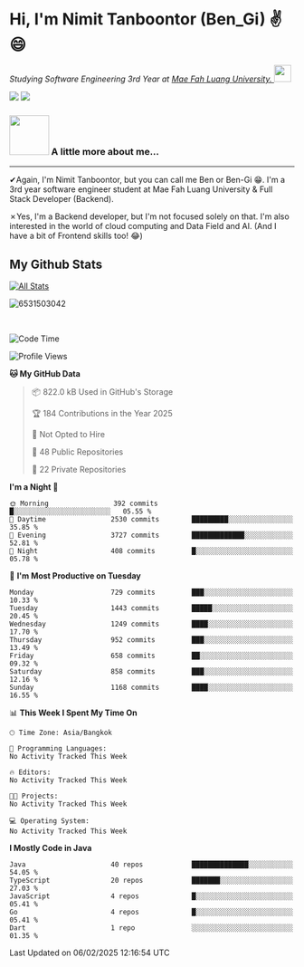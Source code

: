 # Hi, I'm Nimit Tanboontor (Ben_Gi) ✌😄
<p><em>Studying Software Engineering 3rd Year at <a href="https://en.mfu.ac.th/home.html"> Mae Fah Luang University.
</a><img src="https://media.giphy.com/media/WUlplcMpOCEmTGBtBW/giphy.gif" width="30"> </em></p>


[![](https://img.shields.io/badge/linkedin-%230077B5.svg?style=for-the-badge&logo=linkedin)]([https://www.linkedin.com/in/thanaphoom-babparn/](https://www.linkedin.com/in/nimit-tanbooutor-798139246/))
[![](https://img.shields.io/badge/Medium-12100E?style=for-the-badge&logo=medium&logoColor=white)](https://medium.com/@nimittanbooutor)

### <img src="https://media.giphy.com/media/VgCDAzcKvsR6OM0uWg/giphy.gif" width="70"> A little more about me...  

<hr> <!-- Horizontal line -->

&#10004;Again, I'm Nimit Tanboontor, but you can call me Ben or Ben-Gi 😁. I'm a 3rd year software engineer student at Mae Fah Luang University & Full Stack Developer (Backend).

&#10007;Yes, I'm a Backend developer, but I'm not focused solely on that. I'm also interested in the world of cloud computing and Data Field and AI. (And I have a bit of Frontend skills too! 😂)


## My Github Stats

[![All Stats](https://github-readme-stats.vercel.app/api?username=6531503042&show_icons=true&theme=algolia)](https://github.com/6531503042)

<p><img align="center" src="https://github-readme-streak-stats.herokuapp.com/?user=6531503042&" alt="6531503042" /></p>

<br />


<!--START_SECTION:waka-->
![Code Time](http://img.shields.io/badge/Code%20Time-258%20hrs%2029%20mins-blue)

![Profile Views](http://img.shields.io/badge/Profile%20Views-2-blue)

**🐱 My GitHub Data** 

> 📦 822.0 kB Used in GitHub's Storage 
 > 
> 🏆 184 Contributions in the Year 2025
 > 
> 🚫 Not Opted to Hire
 > 
> 📜 48 Public Repositories 
 > 
> 🔑 22 Private Repositories 
 > 
**I'm a Night 🦉** 

```text
🌞 Morning                392 commits         █░░░░░░░░░░░░░░░░░░░░░░░░   05.55 % 
🌆 Daytime                2530 commits        █████████░░░░░░░░░░░░░░░░   35.85 % 
🌃 Evening                3727 commits        █████████████░░░░░░░░░░░░   52.81 % 
🌙 Night                  408 commits         █░░░░░░░░░░░░░░░░░░░░░░░░   05.78 % 
```
📅 **I'm Most Productive on Tuesday** 

```text
Monday                   729 commits         ███░░░░░░░░░░░░░░░░░░░░░░   10.33 % 
Tuesday                  1443 commits        █████░░░░░░░░░░░░░░░░░░░░   20.45 % 
Wednesday                1249 commits        ████░░░░░░░░░░░░░░░░░░░░░   17.70 % 
Thursday                 952 commits         ███░░░░░░░░░░░░░░░░░░░░░░   13.49 % 
Friday                   658 commits         ██░░░░░░░░░░░░░░░░░░░░░░░   09.32 % 
Saturday                 858 commits         ███░░░░░░░░░░░░░░░░░░░░░░   12.16 % 
Sunday                   1168 commits        ████░░░░░░░░░░░░░░░░░░░░░   16.55 % 
```


📊 **This Week I Spent My Time On** 

```text
🕑︎ Time Zone: Asia/Bangkok

💬 Programming Languages: 
No Activity Tracked This Week

🔥 Editors: 
No Activity Tracked This Week

🐱‍💻 Projects: 
No Activity Tracked This Week

💻 Operating System: 
No Activity Tracked This Week
```

**I Mostly Code in Java** 

```text
Java                     40 repos            ██████████████░░░░░░░░░░░   54.05 % 
TypeScript               20 repos            ███████░░░░░░░░░░░░░░░░░░   27.03 % 
JavaScript               4 repos             █░░░░░░░░░░░░░░░░░░░░░░░░   05.41 % 
Go                       4 repos             █░░░░░░░░░░░░░░░░░░░░░░░░   05.41 % 
Dart                     1 repo              ░░░░░░░░░░░░░░░░░░░░░░░░░   01.35 % 
```




 Last Updated on 06/02/2025 12:16:54 UTC
<!--END_SECTION:waka-->
